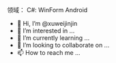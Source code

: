 领域：
C#: WinForm
Android
- 👋 Hi, I’m @xuweijinjin
- 👀 I’m interested in ...
- 🌱 I’m currently learning ...
- 💞️ I’m looking to collaborate on ...
- 📫 How to reach me ...

<!---
xuweijinjin/xuweijinjin is a ✨ special ✨ repository because its `README.md` (this file) appears on your GitHub profile.
You can click the Preview link to take a look at your changes.
--->
